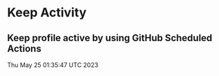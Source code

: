 # Keep Activity 
Keep profile active by using GitHub Scheduled Actions
--- 
Thu May 25 01:35:47 UTC 2023